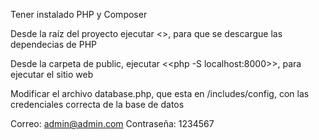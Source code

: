 Tener instalado PHP y Composer

Desde la raíz del proyecto ejecutar <<composer i>>, para que se descargue las dependecias de PHP

Desde la carpeta de public, ejecutar <<php -S localhost:8000>>, para ejecutar el sitio web

Modificar el archivo database.php, que esta en /includes/config, con las credenciales correcta de la base de datos

Correo: admin@admin.com
Contraseña: 1234567